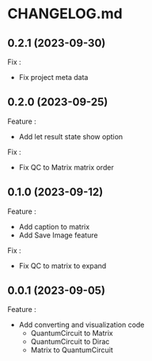 # CHANGELOG.md

## 0.2.1 (2023-09-30)

Fix :
* Fix project meta data

## 0.2.0 (2023-09-25)

Feature :
* Add let result state show option


Fix :
* Fix QC to Matrix matrix order



## 0.1.0 (2023-09-12)

Feature :

- Add caption to matrix
- Add Save Image feature

Fix :

- Fix QC to matrix to expand

## 0.0.1 (2023-09-05)

Feature :

- Add converting and visualization code
  - QuantumCircuit to Matrix
  - QuantumCircuit to Dirac
  - Matrix to QuantumCircuit
